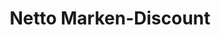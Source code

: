 ---
title: "Netto Marken-Discount"
url: /leisnig/netto-marken-discount-colditzer-strasse/
shop: Supermarkt
---